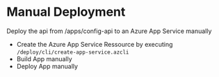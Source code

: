 # Manual Deployment

Deploy the api from /apps/config-api to an Azure App Service manually

- Create the Azure App Service Ressource by executing `/deploy/cli/create-app-service.azcli`
- Build App manually
- Deploy App manually
